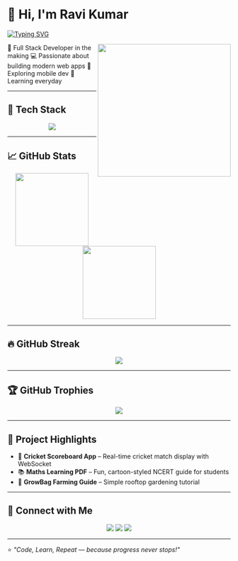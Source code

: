 # 👋 Hi, I'm Ravi Kumar

[![Typing SVG](https://readme-typing-svg.herokuapp.com?color=00F700\&lines=Hi+I'm+Ravi+Kumar;Full+Stack+Developer;Coding+%7C+Learning+%7C+Building)](https://git.io/typing-svg)

<img align="right" src="https://raw.githubusercontent.com/abhisheknaiidu/abhisheknaiidu/master/code.gif" width="300"/>  

🚀 Full Stack Developer in the making
💻 Passionate about building modern web apps
📱 Exploring mobile dev
🌱 Learning everyday

---

## 🔧 Tech Stack

<div align="center">
  <img src="https://skillicons.dev/icons?i=html,css,js,python,git,github,vscode,react,nodejs,express,mongodb,mysql,tailwind,bootstrap" />
</div>  

---

## 📈 GitHub Stats

<div align="center">
  <img src="https://github-readme-stats.vercel.app/api?username=ravi-github&show_icons=true&theme=tokyonight" height="165" />
  <img src="https://github-readme-stats.vercel.app/api/top-langs/?username=ravi-github&layout=compact&theme=tokyonight" height="165" />
</div>  

---

## 🔥 GitHub Streak

<p align="center">
  <img src="https://github-readme-streak-stats.herokuapp.com?user=ravi-github&theme=tokyonight" />
</p>  

---

## 🏆 GitHub Trophies

<p align="center">
  <img src="https://github-profile-trophy.vercel.app/?username=ravi-github&theme=onedark&no-frame=true&margin-w=5&row=1&column=6" />
</p>  

---

## 🌟 Project Highlights

* 🏏 **Cricket Scoreboard App** – Real-time cricket match display with WebSocket
* 📚 **Maths Learning PDF** – Fun, cartoon-styled NCERT guide for students
* 🌱 **GrowBag Farming Guide** – Simple rooftop gardening tutorial

---

## 🤝 Connect with Me

<p align="center">
  <a href="https://linkedin.com/in/your-linkedin" target="_blank"><img src="https://skillicons.dev/icons?i=linkedin" /></a>
  <a href="https://instagram.com/your-insta" target="_blank"><img src="https://skillicons.dev/icons?i=instagram" /></a>
  <a href="mailto:your-email@example.com"><img src="https://skillicons.dev/icons?i=gmail" /></a>
</p>  

---

⭐️ *"Code, Learn, Repeat — because progress never stops!"*
